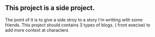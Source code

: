 ## This project is a side project. 
The point of it is to give a side stroy to a story I'm writting with some friends. 
This project should contains 3 types of blogs. ( front execise) to add more context at characters 
